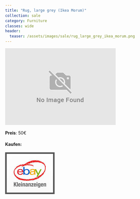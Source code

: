 ```yaml
---
title: "Rug, large grey (Ikea Morum)"
collection: sale
category: Furniture
classes: wide
header: 
  teaser: /assets/images/sale/rug_large_grey_ikea_morum.png
---
```




<a href="">
  <img src="/assets/images/sale/rug_large_grey_ikea_morum.png" alt="Rug, large grey (Ikea Morum)">
</a>

**Preis**: 50€


#### Kaufen:
<a href="">
  <img src="/assets/images/ebay.png" alt="Ebay Kleinanzeigen" style="border: 5px solid #555">
</a>

